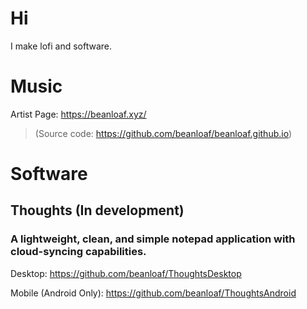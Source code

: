 # Hi
I make lofi and software.


# Music
Artist Page: https://beanloaf.xyz/

> (Source code: https://github.com/beanloaf/beanloaf.github.io)


# Software
## Thoughts (In development)
### A lightweight, clean, and simple notepad application with cloud-syncing capabilities.

Desktop: https://github.com/beanloaf/ThoughtsDesktop

Mobile (Android Only): https://github.com/beanloaf/ThoughtsAndroid
